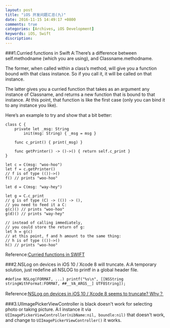 ```yaml
---
layout: post
title: "iOS 开发问题汇总(九)"
date: 2016-11-15 14:49:17 +0800
comments: true
categories: [Archives, iOS Development] 
keywords: iOS, Swift
discription: 
---
```

###1.Curried functions in Swift
A:There’s a difference between self.methodname (which you are using), and Classname.methodname.

The former, when called within a class’s method, will give you a function bound with that class instance. So if you call it, it will be called on that instance.

The latter gives you a curried function that takes as an argument any instance of Classname, and returns a new function that is bound to that instance. At this point, that function is like the first case (only you can bind it to any instance you like).

Here’s an example to try and show that a bit better:

```
class C {
    private let _msg: String
        init(msg: String) { _msg = msg }

    func c_print() { print(_msg) }

    func getPrinter() -> ()->() { return self.c_print }
}

let c = C(msg: "woo-hoo")
let f = c.getPrinter()
// f is of type (())->()
f() // prints "woo-hoo"

let d = C(msg: "way-hey")

let g = C.c_print
// g is of type (C) -> (()) -> (),
// you need to feed it a C:
g(c)() // prints "woo-hoo"
g(d)() // prints "way-hey"

// instead of calling immediately,
// you could store the return of g:
let h = g(c)
// at this point, f and h amount to the same thing:
// h is of type (())->()
h() // prints "woo-hoo"
```
Reference:[Curried functions in SWIFT](http://stackoverflow.com/questions/27644702/curried-functions-in-swift)

###2.NSLog on devices in iOS 10 / Xcode 8 will truncate.
A:A temporary solution, just redefine all NSLOG to printf in a global header file.

```
#define NSLog(FORMAT, ...) printf("%s\n", [[NSString stringWithFormat:FORMAT, ##__VA_ARGS__] UTF8String]);
```

Reference:[NSLog on devices in iOS 10 / Xcode 8 seems to truncate? Why？](http://stackoverflow.com/questions/39584707/nslog-on-devices-in-ios-10-xcode-8-seems-to-truncate-why)  

###3.UIImagePickerViewController is black doesn't work for selecting photo or taking picture.
A:I instance it via `UIImagePickerViewController(nibName:nil, boundle:nil)` that doesn't work, and change to `UIImagePickerViewController()` it works.
